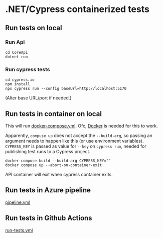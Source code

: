 # .NET/Cypress containerized tests

## Run tests on local

### Run Api
```
cd CoreApi
dotnet run
```

### Run cypress tests
```
cd cypress.io
npm install
npx cypress run --config baseUrl=http://localhost:5170
```

(Alter base URL/port if needed.)

## Run tests in container on local
This will run [docker-compose.yml](docker-compose.yml).
Ofc, [Docker](https://docs.docker.com/get-docker/) is needed for this to work.

Apparently, `compuse up` does not accept the `--build-arg`, so passing an argument needs to happen like this (or use environment variables).
`CYPRESS_KEY` is passed as value for `--key` on `cypress run`, needed for publishing test runs to a Cypress project.
```
docker-compose build --build-arg CYPRESS_KEY=""
docker compose up --abort-on-container-exit
```
API container will exit when cypress container exits.

## Run tests in Azure pipeline
[pipeline.yml](pipeline.yml)

## Run tests in Github Actions
[run-tests.yml](.github/workflows/run-tests.yml)
